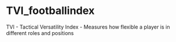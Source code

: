 # TVI_footballindex
TVI - Tactical Versatility Index - Measures how flexible a player is in different roles and positions
